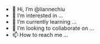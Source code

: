 - 👋 Hi, I’m @liannechiu
- 👀 I’m interested in ...
- 🌱 I’m currently learning ...
- 💞️ I’m looking to collaborate on ...
- 📫 How to reach me ...

<!---
liannechiu/liannechiu is a ✨ special ✨ repository because its `README.md` (this file) appears on your GitHub profile.
You can click the Preview link to take a look at your changes.
--->
